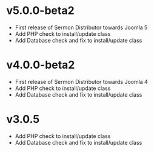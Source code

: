 # v5.0.0-beta2

- First release of Sermon Distributor towards Joomla 5
- Add PHP check to install/update class
- Add Database check and fix to install/update class

# v4.0.0-beta2

- First release of Sermon Distributor towards Joomla 4
- Add PHP check to install/update class
- Add Database check and fix to install/update class

# v3.0.5

- Add PHP check to install/update class
- Add Database check and fix to install/update class